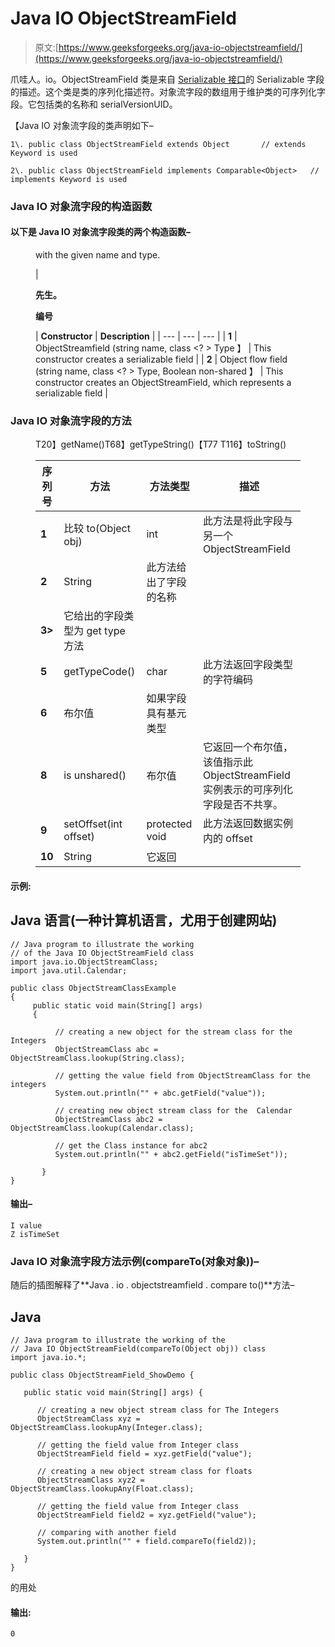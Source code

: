 # Java IO ObjectStreamField

> 原文:[https://www.geeksforgeeks.org/java-io-objectstreamfield/](https://www.geeksforgeeks.org/java-io-objectstreamfield/)

爪哇人。io。ObjectStreamField 类是来自 [Serializable 接口](https://www.geeksforgeeks.org/serializable-interface-in-java/)的 Serializable 字段的描述。这个类是类的序列化描述符。对象流字段的数组用于维护类的可序列化字段。它包括类的名称和 serialVersionUID。

【Java IO 对象流字段的类声明如下–

```
1\. public class ObjectStreamField extends Object       // extends Keyword is used  

2\. public class ObjectStreamField implements Comparable<Object>   // implements Keyword is used
```

### Java IO 对象流字段的构造函数

#### 以下是 Java IO 对象流字段类的两个构造函数–

<figure class="table">with the given name and type.

| 

**先生。**

**编号**

 | **Constructor** | **Description** |
| --- | --- | --- |
| **1** | ObjectStreamfield (string name, class <? > Type 】 | This constructor creates a serializable field |
| **2** | Object flow field (string name, class <? > Type, Boolean non-shared 】 | This constructor creates an ObjectStreamField, which represents a serializable field |

</figure>

### Java IO 对象流字段的方法

<figure class="table">T20】getName()T68】getTypeString()【T77 T116】toString()

| **序列号** | **方法** | **方法类型** | **描述** |
| --- | --- | --- | --- |
| **1** | 比较 to(Object obj) | int | 此方法是将此字段与另一个 ObjectStreamField |
| **2** | String | 此方法给出了字段的名称 |
| **3>** | 它给出的字段类型为 get type 方法 |
| **5** | getTypeCode() | char | 此方法返回字段类型的字符编码 |
| **6** | 布尔值 | 如果字段具有基元类型 |
| **8** | is unshared() | 布尔值 | 它返回一个布尔值，该值指示此 ObjectStreamField 实例表示的可序列化字段是否不共享。 |
| **9** | setOffset(int offset) | protected void | 此方法返回数据实例内的 offset |
| **10** | String | 它返回 |

</figure>

#### **示例:**

## Java 语言(一种计算机语言，尤用于创建网站)

```
// Java program to illustrate the working
// of the Java IO ObjectStreamField class
import java.io.ObjectStreamClass;  
import java.util.Calendar;  

public class ObjectStreamClassExample
{  
     public static void main(String[] args)
     {  

          // creating a new object for the stream class for the Integers  
          ObjectStreamClass abc = ObjectStreamClass.lookup(String.class);  

          // getting the value field from ObjectStreamClass for the integers  
          System.out.println("" + abc.getField("value"));  

          // creating new object stream class for the  Calendar  
          ObjectStreamClass abc2 = ObjectStreamClass.lookup(Calendar.class);  

          // get the Class instance for abc2  
          System.out.println("" + abc2.getField("isTimeSet"));  

       }  
}
```

#### 输出–

```
I value
Z isTimeSet
```

### **Java IO 对象流字段方法示例(compareTo(对象对象))–**

随后的插图解释了**Java . io . objectstreamfield . compare to()**方法–

## Java

```
// Java program to illustrate the working of the
// Java IO ObjectStreamField(compareTo(Object obj)) class
import java.io.*;

public class ObjectStreamField_ShowDemo {

   public static void main(String[] args) {

      // creating a new object stream class for The Integers
      ObjectStreamClass xyz = ObjectStreamClass.lookupAny(Integer.class);

      // getting the field value from Integer class
      ObjectStreamField field = xyz.getField("value");

      // creating a new object stream class for floats
      ObjectStreamClass xyz2 = ObjectStreamClass.lookupAny(Float.class);

      // getting the field value from Integer class
      ObjectStreamField field2 = xyz.getField("value");

      // comparing with another field
      System.out.println("" + field.compareTo(field2));

   }
}
```

的用处

#### 输出:

```
0
```